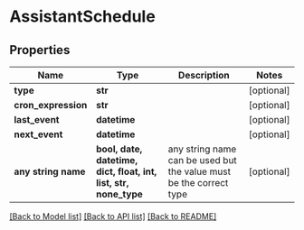 # AssistantSchedule


## Properties
Name | Type | Description | Notes
------------ | ------------- | ------------- | -------------
**type** | **str** |  | [optional] 
**cron_expression** | **str** |  | [optional] 
**last_event** | **datetime** |  | [optional] 
**next_event** | **datetime** |  | [optional] 
**any string name** | **bool, date, datetime, dict, float, int, list, str, none_type** | any string name can be used but the value must be the correct type | [optional]

[[Back to Model list]](../README.md#documentation-for-models) [[Back to API list]](../README.md#documentation-for-api-endpoints) [[Back to README]](../README.md)


